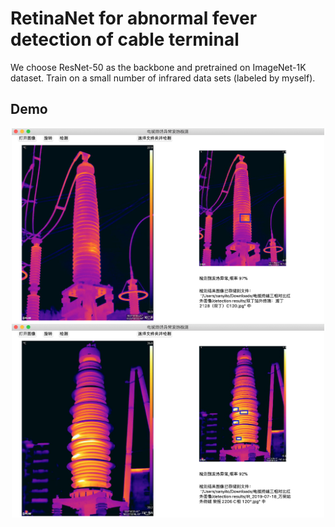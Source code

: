 # RetinaNet for abnormal fever detection of cable terminal

We choose ResNet-50 as the backbone and pretrained on ImageNet-1K dataset. 
Train on a small number of infrared data sets (labeled by myself).

## Demo
<div align="center">
 <img src="demo/截屏2020-07-19 下午3.01.53.png" width = "500" alt="error curve" />
</div>


<div align="center">
 <img src="demo/截屏2020-07-19 下午3.02.19.png" width = "500" alt="error curve" />
</div>